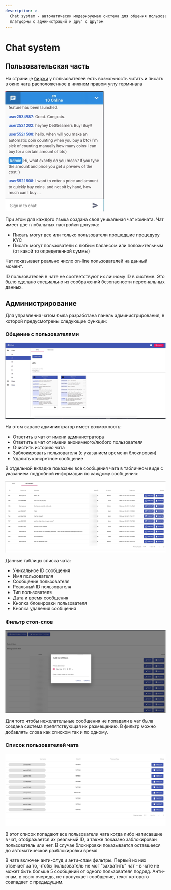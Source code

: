 ```yaml
---
description: >-
  Chat system - автоматически модерируемая система для общения пользователей
  платформы с администраций и друг с другом
---
```


# Chat system

## Пользовательская часть

На странице [биржи](instrumenty.md#torgovaya-ploshadka-birzha) у пользователей есть возможность читать и писать в окно чата расположенное в нижнем правом углу терминала

![&#x418;&#x43D;&#x442;&#x435;&#x440;&#x444;&#x435;&#x439;&#x441; &#x447;&#x430;&#x442;&#x430;](../../.gitbook/assets/image%20%2835%29.png)

При этом для каждого языка создана своя уникальная чат комната. Чат имеет две глобальных настройки допуска:

* Писать могут все или только пользователи прошедшие процедуру KYC
* Писать могут пользователи с любым балансом или положительным \(от какой то определенной суммы\)

Чат показывает реально число on-line пользователей на данный момент.

ID пользователей в чате не соответствуют их личному ID в системе. Это было сделано специально из соображений безопасности персональных данных. 

## Администрирование

Для управления чатом была разработана панель администрирования, в которой предусмотрены следующие функции:

### Общение с пользователями

![&#x42D;&#x43A;&#x440;&#x430;&#x43D; &#x447;&#x430;&#x442; &#x43A;&#x43E;&#x43C;&#x43D;&#x430;&#x442;&#x44B; &#x430;&#x43D;&#x433;&#x43B;&#x438;&#x439;&#x441;&#x43A;&#x43E;&#x433;&#x43E; &#x44F;&#x437;&#x44B;&#x43A;&#x430;](../../.gitbook/assets/image%20%2834%29.png)

На этом экране администратор имеет возможность:

* Ответить в чат от имени администратора
* Ответить в чат от имени анонимного/любого пользователя
* Очистить историю чата
* Заблокировать пользователя \(с указанием времени блокировки\)
* Удалить конкретное сообщение

В отдельной вкладке показаны все сообщения чата в табличном виде с указанием подробной информации по каждому сообщению:

![&#x42D;&#x43A;&#x440;&#x430;&#x43D; &#x441;&#x43F;&#x438;&#x441;&#x43A;&#x430; &#x441;&#x43E;&#x43E;&#x431;&#x449;&#x435;&#x43D;&#x438;&#x439; &#x447;&#x430;&#x442;&#x430;](../../.gitbook/assets/image%20%283%29.png)

Данные таблицы списка чата:

* Уникальное ID сообщения
* Имя пользователя
* Сообщение пользователя
* Реальный ID пользователя
* Тип пользователя
* Дата и время сообщения
* Кнопка блокировки пользователя
* Кнопка удаления сообщения

### Фильтр стоп-слов

![&#x42D;&#x43A;&#x440;&#x430;&#x43D; &#x434;&#x43E;&#x431;&#x430;&#x432;&#x43B;&#x435;&#x43D;&#x438;&#x435; &#x43D;&#x43E;&#x432;&#x44B;&#x445; &#x441;&#x442;&#x43E;&#x43F; &#x441;&#x43B;&#x43E;&#x432;](../../.gitbook/assets/image%20%2810%29.png)

Для того чтобы нежелательные сообщения не попадали в чат была создана система препятствующая их размещению. В фильтр можно добавлять слова как списком так и по одному.

### Список пользователей чата

![&#x42D;&#x43A;&#x440;&#x430;&#x43D; &#x441;&#x43F;&#x438;&#x441;&#x43A;&#x430; &#x43F;&#x43E;&#x43B;&#x44C;&#x437;&#x43E;&#x432;&#x430;&#x442;&#x435;&#x43B;&#x435;&#x439; &#x447;&#x430;&#x442;&#x430;](../../.gitbook/assets/image%20%2816%29.png)

В этот список попадают все пользователи чата когда либо написавшие в чат, отображается их реальный ID, а также показано заблокирован пользователь или нет. В случае блокировки показывается оставшееся до автоматической разблокировки время

В чате включен анти-флуд и анти-спам фильтры. Первый из них отвечает за то, чтобы пользователь не мог "захватить" чат - в чате не может быть больше 5 сообщений от одного пользователя подряд. Анти-спам, в свою очередь, не пропускает сообщение, текст которого совпадает с предыдущим.




